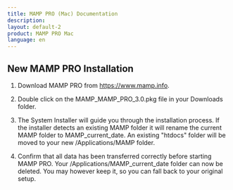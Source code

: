 ```yaml
---
title: MAMP PRO (Mac) Documentation
description: 
layout: default-2
product: MAMP PRO Mac
language: en
---
```


## New MAMP PRO Installation

1.  Download MAMP PRO from https://www.mamp.info.
2. Double click on the MAMP_MAMP_PRO_3.0.pkg file in your Downloads folder.

3. The System Installer will guide you through the installation process.
   If the installer detects an existing MAMP folder it will rename the current MAMP folder to MAMP_current_date.
   An existing "htdocs" folder will be moved to your new /Applications/MAMP folder.
4. Confirm that all data has been transferred correctly before starting MAMP PRO.
   Your /Applications/MAMP_current_date folder can now be deleted. You may however keep it, so you can fall back to your original setup.

